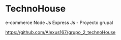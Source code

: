 # TechnoHouse
e-commerce  Node Js  Express Js - Proyecto grupal 

https://github.com/Alexus167/grupo_2_technoHouse
